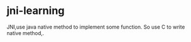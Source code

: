 # jni-learning
JNI,use java native method to implement some function. So use C to write native method,.
